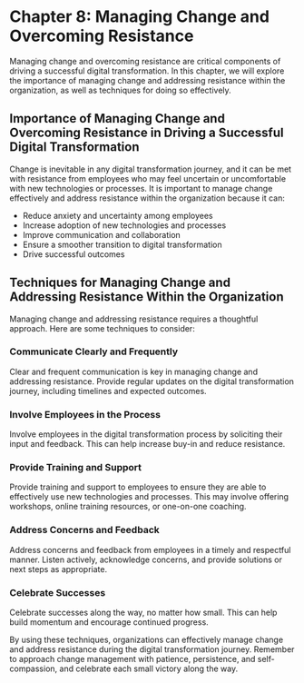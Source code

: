 Chapter 8: Managing Change and Overcoming Resistance
====================================================

Managing change and overcoming resistance are critical components of driving a successful digital transformation. In this chapter, we will explore the importance of managing change and addressing resistance within the organization, as well as techniques for doing so effectively.

Importance of Managing Change and Overcoming Resistance in Driving a Successful Digital Transformation
------------------------------------------------------------------------------------------------------

Change is inevitable in any digital transformation journey, and it can be met with resistance from employees who may feel uncertain or uncomfortable with new technologies or processes. It is important to manage change effectively and address resistance within the organization because it can:

* Reduce anxiety and uncertainty among employees
* Increase adoption of new technologies and processes
* Improve communication and collaboration
* Ensure a smoother transition to digital transformation
* Drive successful outcomes

Techniques for Managing Change and Addressing Resistance Within the Organization
--------------------------------------------------------------------------------

Managing change and addressing resistance requires a thoughtful approach. Here are some techniques to consider:

### Communicate Clearly and Frequently

Clear and frequent communication is key in managing change and addressing resistance. Provide regular updates on the digital transformation journey, including timelines and expected outcomes.

### Involve Employees in the Process

Involve employees in the digital transformation process by soliciting their input and feedback. This can help increase buy-in and reduce resistance.

### Provide Training and Support

Provide training and support to employees to ensure they are able to effectively use new technologies and processes. This may involve offering workshops, online training resources, or one-on-one coaching.

### Address Concerns and Feedback

Address concerns and feedback from employees in a timely and respectful manner. Listen actively, acknowledge concerns, and provide solutions or next steps as appropriate.

### Celebrate Successes

Celebrate successes along the way, no matter how small. This can help build momentum and encourage continued progress.

By using these techniques, organizations can effectively manage change and address resistance during the digital transformation journey. Remember to approach change management with patience, persistence, and self-compassion, and celebrate each small victory along the way.
